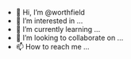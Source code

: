 - 👋 Hi, I’m @worthfield
- 👀 I’m interested in ...
- 🌱 I’m currently learning ...
- 💞️ I’m looking to collaborate on ...
- 📫 How to reach me ...

<!---
worthfield/worthfield is a ✨ special ✨ repository because its `README.md` (this file) appears on your GitHub profile.
You can click the Preview link to take a look at your changes.
--->
